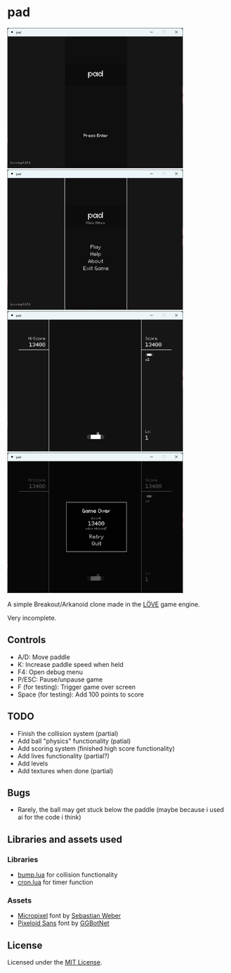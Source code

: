# pad

<img src="./img/title.png" alt="title screen" width="400">
<img src="./img/menu.png" alt="game screen" width="400">
<img src="./img/game.png" alt="game screen" width="400">
<img src="./img/fail.png" alt="fail screen" width="400">

A simple Breakout/Arkanoid clone made in the [LÖVE](https://www.love2d.org) game engine.

Very incomplete.

## Controls

* A/D: Move paddle
* K: Increase paddle speed when held
* F4: Open debug menu
* P/ESC: Pause/unpause game
* F (for testing): Trigger game over screen
* Space (for testing): Add 100 points to score

## TODO

* Finish the collision system (partial)
* Add ball "physics" functionality (patial)
* Add scoring system (finished high score functionality)
* Add lives functionality (partial?)
* Add levels
* Add textures when done (partial)

## Bugs

* Rarely, the ball may get stuck below the paddle (maybe because i used ai for the code i think)

## Libraries and assets used

### Libraries

* [bump.lua](https://github.com/kikito/bump.lua) for collision functionality
* [cron.lua](https://github.com/kikito/cron.lua/) for timer function

### Assets

* [Micropixel](https://www.dafont.com/micropixel.font?l[]=10) font by [Sebastian Weber](https://www.dafont.com/sebastian-weber.d1791?l[]=10)
* [Pixeloid Sans](https://ggbot.itch.io/pixeloid-font) font by [GGBotNet](https://ggbot.itch.io/)

## License

Licensed under the [MIT License](./LICENSE.md).

